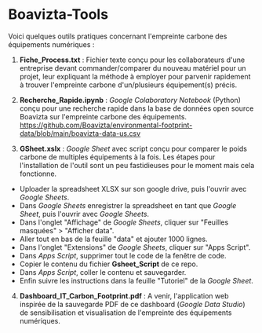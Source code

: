 # Boavizta-Tools

Voici quelques outils pratiques concernant l'empreinte carbone des équipements numériques :
 
1. **Fiche_Process.txt** : Fichier texte conçu pour les collaborateurs d'une entreprise devant commander/comparer du nouveau matériel pour un projet, leur expliquant la méthode à employer pour parvenir rapidement à trouver l'empreinte carbone d'un/plusieurs équipement(s) précis.

2. **Recherche_Rapide.ipynb** : *Google Colaboratory Notebook* (Python) conçu pour une recherche rapide dans la base de données open source Boavizta sur l'empreinte carbone des équipements.
https://github.com/Boavizta/environmental-footprint-data/blob/main/boavizta-data-us.csv

3. **GSheet.xslx** : *Google Sheet* avec script conçu pour comparer le poids carbone de multiples équipements à la fois. Les étapes pour l'installation de l'outil sont un peu fastidieuses pour le moment mais cela fonctionne.
- Uploader la spreadsheet XLSX sur son google drive, puis l'ouvrir avec *Google Sheets*.
- Dans *Google Sheets* enregistrer la spreadsheet en tant que *Google Sheet*, puis l'ouvrir avec *Google Sheets*.
- Dans l'onglet "Affichage" de *Google Sheets*, cliquer sur "Feuilles masquées" > "Afficher data".
- Aller tout en bas de la feuille "data" et ajouter 1000 lignes.
- Dans l'onglet "Extensions" de *Google Sheets*, cliquer sur "Apps Script".
- Dans *Apps Script*, supprimer tout le code de la fenêtre de code.
- Copier le contenu du fichier **Gsheet_Script** de ce repo.
- Dans *Apps Script*, coller le contenu et sauvegarder.
- Enfin suivre les instructions dans la feuille "Tutoriel" de la *Google Sheet*.

4. **Dashboard_IT_Carbon_Footprint.pdf** : A venir, l'application web inspirée de la sauvegarde PDF de ce dashboard (*Google Data Studio*) de sensibilisation et visualisation de l'empreinte des équipements numériques.
